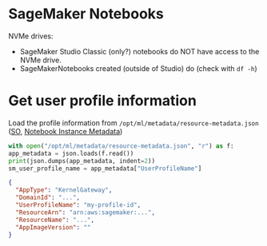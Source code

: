 # SageMaker Notebooks

NVMe drives:
* SageMaker Studio Classic (only?) notebooks do NOT have access to the NVMe drive.
* SageMakerNotebooks created (outside of Studio) do (check with `df -h`)

# Get user profile information

Load the profile information from `/opt/ml/metadata/resource-metadata.json` ([SO](https://stackoverflow.com/a/76377860), [Notebook Instance Metadata](https://docs.aws.amazon.com/sagemaker/latest/dg/nbi-metadata.html))

```python
with open("/opt/ml/metadata/resource-metadata.json", "r") as f:
app_metadata = json.loads(f.read())
print(json.dumps(app_metadata, indent=2))
sm_user_profile_name = app_metadata["UserProfileName"]
```

```json
{
  "AppType": "KernelGateway",
  "DomainId": "...",
  "UserProfileName": "my-profile-id",
  "ResourceArn": "arn:aws:sagemaker:...",
  "ResourceName": "...",
  "AppImageVersion": ""
}
```